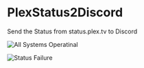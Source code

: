 # PlexStatus2Discord
Send the Status from status.plex.tv to Discord

![All Systems Operatinal](https://i.imgur.com/qDoA7oY.png)

![Status Failure](https://i.imgur.com/2mpDXnE.png)
